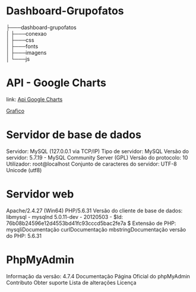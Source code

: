 # Dashboard-Grupofatos
├───dashboard-grupofatos  
│   ├───conexao  
│   ├───css  
│   ├───fonts  
│   ├───imagens  
│   └───js  


# API - Google Charts
link: [Api Google Charts ](https://developers.google.com/chart/)

[Grafico](https://giphy.com/gifs/realtime-DXMPt2hET3CMM)

# Servidor de base de dados
Servidor: MySQL (127.0.0.1 via TCP/IP)
Tipo de servidor: MySQL
Versão do servidor: 5.7.19 - MySQL Community Server (GPL)
Versão do protocolo: 10
Utilizador: root@localhost
Conjunto de caracteres do servidor: UTF-8 Unicode (utf8)

# Servidor web
Apache/2.4.27 (Win64) PHP/5.6.31
Versão do cliente de base de dados: libmysql - mysqlnd 5.0.11-dev - 20120503 - $Id: 76b08b24596e12d4553bd41fc93cccd5bac2fe7a $
Extensão de PHP: mysqliDocumentação curlDocumentação mbstringDocumentação
versão do PHP: 5.6.31

# PhpMyAdmin

Informação da versão: 4.7.4
Documentação
Página Oficial do phpMyAdmin
Contributo
Obter suporte
Lista de alterações
Licença








